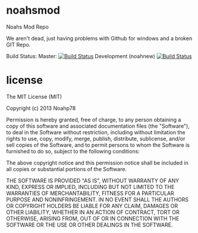 noahsmod
========

Noahs Mod Repo

We aren't dead, just having problems with Github for windows and a broken GIT Repo.

Build Status:
Master: [![Build Status](https://travis-ci.org/noahp78/noahsmod.png?branch=master)](https://travis-ci.org/noahp78/noahsmod)
Development (noahnew) [![Build Status](https://travis-ci.org/noahp78/noahsmod.png?branch=noahnew)](https://travis-ci.org/noahp78/noahsmod)


license
========
The MIT License (MIT)

Copyright (c) 2013 Noahp78

Permission is hereby granted, free of charge, to any person obtaining a copy
of this software and associated documentation files (the "Software"), to deal
in the Software without restriction, including without limitation the rights
to use, copy, modify, merge, publish, distribute, sublicense, and/or sell
copies of the Software, and to permit persons to whom the Software is
furnished to do so, subject to the following conditions:

The above copyright notice and this permission notice shall be included in all
copies or substantial portions of the Software.

THE SOFTWARE IS PROVIDED "AS IS", WITHOUT WARRANTY OF ANY KIND, EXPRESS OR
IMPLIED, INCLUDING BUT NOT LIMITED TO THE WARRANTIES OF MERCHANTABILITY,
FITNESS FOR A PARTICULAR PURPOSE AND NONINFRINGEMENT. IN NO EVENT SHALL THE
AUTHORS OR COPYRIGHT HOLDERS BE LIABLE FOR ANY CLAIM, DAMAGES OR OTHER
LIABILITY, WHETHER IN AN ACTION OF CONTRACT, TORT OR OTHERWISE, ARISING FROM,
OUT OF OR IN CONNECTION WITH THE SOFTWARE OR THE USE OR OTHER DEALINGS IN THE
SOFTWARE.
